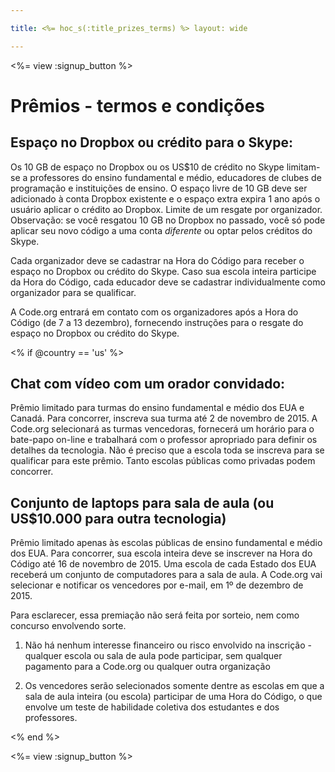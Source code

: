 ```yaml
---

title: <%= hoc_s(:title_prizes_terms) %> layout: wide

---
```


<%= view :signup_button %>

# Prêmios - termos e condições

## Espaço no Dropbox ou crédito para o Skype:

Os 10 GB de espaço no Dropbox ou os US$10 de crédito no Skype limitam-se a professores do ensino fundamental e médio, educadores de clubes de programação e instituições de ensino. O espaço livre de 10 GB deve ser adicionado à conta Dropbox existente e o espaço extra expira 1 ano após o usuário aplicar o crédito ao Dropbox. Limite de um resgate por organizador. Observação: se você resgatou 10 GB no Dropbox no passado, você só pode aplicar seu novo código a uma conta *diferente* ou optar pelos créditos do Skype.

Cada organizador deve se cadastrar na Hora do Código para receber o espaço no Dropbox ou crédito do Skype. Caso sua escola inteira participe da Hora do Código, cada educador deve se cadastrar individualmente como organizador para se qualificar.

A Code.org entrará em contato com os organizadores após a Hora do Código (de 7 a 13 dezembro), fornecendo instruções para o resgate do espaço no Dropbox ou crédito do Skype.

<% if @country == 'us' %>

## Chat com vídeo com um orador convidado:

Prêmio limitado para turmas do ensino fundamental e médio dos EUA e Canadá. Para concorrer, inscreva sua turma até 2 de novembro de 2015. A Code.org selecionará as turmas vencedoras, fornecerá um horário para o bate-papo on-line e trabalhará com o professor apropriado para definir os detalhes da tecnologia. Não é preciso que a escola toda se inscreva para se qualificar para este prêmio. Tanto escolas públicas como privadas podem concorrer.

## Conjunto de laptops para sala de aula (ou US$10.000 para outra tecnologia)

Prêmio limitado apenas às escolas públicas de ensino fundamental e médio dos EUA. Para concorrer, sua escola inteira deve se inscrever na Hora do Código até 16 de novembro de 2015. Uma escola de cada Estado dos EUA receberá um conjunto de computadores para a sala de aula. A Code.org vai selecionar e notificar os vencedores por e-mail, em 1º de dezembro de 2015.

Para esclarecer, essa premiação não será feita por sorteio, nem como concurso envolvendo sorte.

1) Não há nenhum interesse financeiro ou risco envolvido na inscrição - qualquer escola ou sala de aula pode participar, sem qualquer pagamento para a Code.org ou qualquer outra organização

2) Os vencedores serão selecionados somente dentre as escolas em que a sala de aula inteira (ou escola) participar de uma Hora do Código, o que envolve um teste de habilidade coletiva dos estudantes e dos professores.

<% end %>

<%= view :signup_button %>